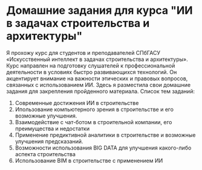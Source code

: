 # Домашние задания для курса "ИИ в задачах строительства и архитектуры"

Я прохожу курс для студентов и преподавателей СПбГАСУ «Искусственный интеллект в задачах строительства и архитектуры». Курс направлен на подготовку слушателей к профессиональной деятельности в условиях быстро развивающихся технологий. Он акцентирует внимание на важности этических и правовых вопросов, связанных с использованием ИИ. Здесь я разместила свои домашние задания для закрепления пройденного материала. Список тем заданий:
1. Современные достижения ИИ в строительстве
2. Ипользование компьютерного зрения в строительстве и его возможные улучшения.
3. Взаимодействие с чат-ботом в строительной компании, его преимущества и недостатки
4. Применение предиктивной аналитики в строительстве и возможные улучшения предсказаний.
5. Возможности использования BIG DATA для улучшения какого-либо аспекта строительства
6. Использование BIM в строительстве с применением ИИ

